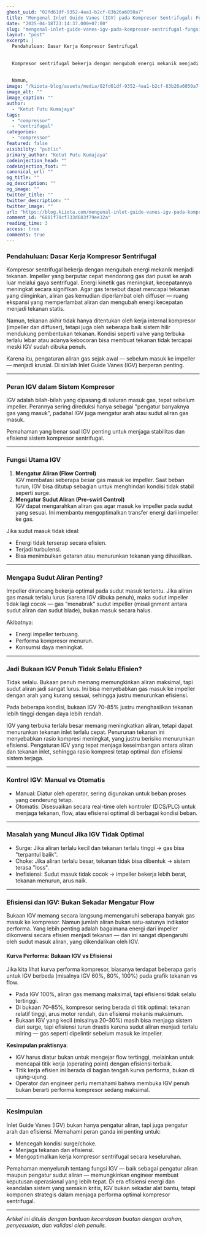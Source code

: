 ```yaml
---
ghost_uuid: "02fd61df-9352-4aa1-b2cf-83b26a6050a7"
title: "Mengenal Inlet Guide Vanes (IGV) pada Kompresor Sentrifugal: Fungsi, Cara Kerja, dan Dampaknya"
date: "2025-04-18T23:14:37.000+07:00"
slug: "mengenal-inlet-guide-vanes-igv-pada-kompresor-sentrifugal-fungsi-cara-kerja-dan-dampaknya"
layout: "post"
excerpt: |
  Pendahuluan: Dasar Kerja Kompresor Sentrifugal
  
  
  Kompresor sentrifugal bekerja dengan mengubah energi mekanik menjadi tekanan. Impeller yang berputar cepat mendorong gas dari pusat ke arah luar melalui gaya sentrifugal. Energi kinetik gas meningkat, kecepatannya meningkat secara signifikan. Agar gas tersebut dapat mencapai tekanan yang diinginkan, aliran gas kemudian diperlambat oleh diffuser — ruang ekspansi yang memperlambat aliran dan mengubah energi kecepatan menjadi tekanan statis.
  
  
  Namun,
image: "/kiiota-blog/assets/media/02fd61df-9352-4aa1-b2cf-83b26a6050a7-IGV-Valve-1643-2048x1629x35.jpg"
image_alt: ""
image_caption: ""
author:
  - "Ketut Putu Kumajaya"
tags:
  - "compressor"
  - "centrifugal"
categories:
  - "compressor"
featured: false
visibility: "public"
primary_author: "Ketut Putu Kumajaya"
codeinjection_head: ""
codeinjection_foot: ""
canonical_url: ""
og_title: ""
og_description: ""
og_image: ""
twitter_title: ""
twitter_description: ""
twitter_image: ""
url: "https://blog.kiiota.com/mengenal-inlet-guide-vanes-igv-pada-kompresor-sentrifugal-fungsi-cara-kerja-dan-dampaknya/"
comment_id: "6801f70cf733d603f79ee32a"
reading_time: 3
access: true
comments: true
---
```


<!--kg-card-begin: markdown--><h3 id="pendahuluan-dasar-kerja-kompresor-sentrifugal">Pendahuluan: Dasar Kerja Kompresor Sentrifugal</h3>
<p>Kompresor sentrifugal bekerja dengan mengubah energi mekanik menjadi tekanan. Impeller yang berputar cepat mendorong gas dari pusat ke arah luar melalui gaya sentrifugal. Energi kinetik gas meningkat, kecepatannya meningkat secara signifikan. Agar gas tersebut dapat mencapai tekanan yang diinginkan, aliran gas kemudian diperlambat oleh diffuser — ruang ekspansi yang memperlambat aliran dan mengubah energi kecepatan menjadi tekanan statis.</p>
<p>Namun, tekanan akhir tidak hanya ditentukan oleh kerja internal kompresor (impeller dan diffuser), tetapi juga oleh seberapa baik sistem hilir mendukung pembentukan tekanan. Kondisi seperti valve yang terbuka terlalu lebar atau adanya kebocoran bisa membuat tekanan tidak tercapai meski IGV sudah dibuka penuh.</p>
<p>Karena itu, pengaturan aliran gas sejak awal — sebelum masuk ke impeller — menjadi krusial. Di sinilah Inlet Guide Vanes (IGV) berperan penting.</p>
<hr>
<h3 id="peran-igv-dalam-sistem-kompresor">Peran IGV dalam Sistem Kompresor</h3>
<p>IGV adalah bilah-bilah yang dipasang di saluran masuk gas, tepat sebelum impeller. Perannya sering direduksi hanya sebagai &quot;pengatur banyaknya gas yang masuk&quot;, padahal IGV juga mengatur arah atau sudut aliran gas masuk.</p>
<p>Pemahaman yang benar soal IGV penting untuk menjaga stabilitas dan efisiensi sistem kompresor sentrifugal.</p>
<hr>
<h3 id="fungsi-utama-igv">Fungsi Utama IGV</h3>
<ol>
<li><strong>Mengatur Aliran (Flow Control)</strong><br>
IGV membatasi seberapa besar gas masuk ke impeller. Saat beban turun, IGV bisa ditutup sebagian untuk menghindari kondisi tidak stabil seperti surge.</li>
<li><strong>Mengatur Sudut Aliran (Pre-swirl Control)</strong><br>
IGV dapat mengarahkan aliran gas agar masuk ke impeller pada sudut yang sesuai. Ini membantu mengoptimalkan transfer energi dari impeller ke gas.</li>
</ol>
<p>Jika sudut masuk tidak ideal:</p>
<ul>
<li>Energi tidak terserap secara efisien.</li>
<li>Terjadi turbulensi.</li>
<li>Bisa menimbulkan getaran atau menurunkan tekanan yang dihasilkan.</li>
</ul>
<hr>
<h3 id="mengapa-sudut-aliran-penting">Mengapa Sudut Aliran Penting?</h3>
<p>Impeller dirancang bekerja optimal pada sudut masuk tertentu. Jika aliran gas masuk terlalu lurus (karena IGV dibuka penuh), maka sudut impeller tidak lagi cocok — gas “menabrak” sudut impeller (misalignment antara sudut aliran dan sudut blade), bukan masuk secara halus.</p>
<p>Akibatnya:</p>
<ul>
<li>Energi impeller terbuang.</li>
<li>Performa kompresor menurun.</li>
<li>Konsumsi daya meningkat.</li>
</ul>
<hr>
<h3 id="jadi-bukaan-igv-penuh-tidak-selalu-efisien">Jadi Bukaan IGV Penuh Tidak Selalu Efisien?</h3>
<p>Tidak selalu. Bukaan penuh memang memungkinkan aliran maksimal, tapi sudut aliran jadi sangat lurus. Ini bisa menyebabkan gas masuk ke impeller dengan arah yang kurang sesuai, sehingga justru menurunkan efisiensi.</p>
<p>Pada beberapa kondisi, bukaan IGV 70–85% justru menghasilkan tekanan lebih tinggi dengan daya lebih rendah.</p>
<p>IGV yang terbuka terlalu besar memang meningkatkan aliran, tetapi dapat menurunkan tekanan inlet terlalu cepat. Penurunan tekanan ini menyebabkan rasio kompresi meningkat, yang justru berisiko menurunkan efisiensi. Pengaturan IGV yang tepat menjaga keseimbangan antara aliran dan tekanan inlet, sehingga rasio kompresi tetap optimal dan efisiensi sistem terjaga.</p>
<hr>
<h3 id="kontrol-igv-manual-vs-otomatis">Kontrol IGV: Manual vs Otomatis</h3>
<ul>
<li>Manual: Diatur oleh operator, sering digunakan untuk beban proses yang cenderung tetap.</li>
<li>Otomatis: Disesuaikan secara real-time oleh kontroler (DCS/PLC) untuk menjaga tekanan, flow, atau efisiensi optimal di berbagai kondisi beban.</li>
</ul>
<hr>
<h3 id="masalah-yang-muncul-jika-igv-tidak-optimal">Masalah yang Muncul Jika IGV Tidak Optimal</h3>
<ul>
<li>Surge: Jika aliran terlalu kecil dan tekanan terlalu tinggi → gas bisa &quot;terpantul balik&quot;.</li>
<li>Choke: Jika aliran terlalu besar, tekanan tidak bisa dibentuk → sistem terasa &quot;loss&quot;.</li>
<li>Inefisiensi: Sudut masuk tidak cocok → impeller bekerja lebih berat, tekanan menurun, arus naik.</li>
</ul>
<hr>
<h3 id="efisiensi-dan-igv-bukan-sekadar-mengatur-flow">Efisiensi dan IGV: Bukan Sekadar Mengatur Flow</h3>
<p>Bukaan IGV memang secara langsung memengaruhi seberapa banyak gas masuk ke kompresor. Namun jumlah aliran bukan satu-satunya indikator performa. Yang lebih penting adalah bagaimana energi dari impeller dikonversi secara efisien menjadi tekanan — dan ini sangat dipengaruhi oleh sudut masuk aliran, yang dikendalikan oleh IGV.</p>
<h4 id="kurva-performa-bukaan-igv-vs-efisiensi">Kurva Performa: Bukaan IGV vs Efisiensi</h4>
<p>Jika kita lihat kurva performa kompresor, biasanya terdapat beberapa garis untuk IGV berbeda (misalnya IGV 60%, 80%, 100%) pada grafik tekanan vs flow.</p>
<ul>
<li>Pada IGV 100%, aliran gas memang maksimal, tapi efisiensi tidak selalu tertinggi.</li>
<li>Di bukaan 70–85%, kompresor sering berada di titik optimal: tekanan relatif tinggi, arus motor rendah, dan efisiensi mekanis maksimum.</li>
<li>Bukaan IGV yang kecil (misalnya 20–30%) masih bisa menjaga sistem dari surge, tapi efisiensi turun drastis karena sudut aliran menjadi terlalu miring — gas seperti dipelintir sebelum masuk ke impeller.</li>
</ul>
<p><strong>Kesimpulan praktisnya</strong>:</p>
<ul>
<li>IGV harus diatur bukan untuk mengejar flow tertinggi, melainkan untuk mencapai titik kerja (operating point) dengan efisiensi terbaik.</li>
<li>Titik kerja efisien ini berada di bagian tengah kurva performa, bukan di ujung-ujung.</li>
<li>Operator dan engineer perlu memahami bahwa membuka IGV penuh bukan berarti performa kompresor sedang maksimal.</li>
</ul>
<hr>
<h3 id="kesimpulan">Kesimpulan</h3>
<p>Inlet Guide Vanes (IGV) bukan hanya pengatur aliran, tapi juga pengatur arah dan efisiensi. Memahami peran ganda ini penting untuk:</p>
<ul>
<li>Mencegah kondisi surge/choke.</li>
<li>Menjaga tekanan dan efisiensi.</li>
<li>Mengoptimalkan kerja kompresor sentrifugal secara keseluruhan.</li>
</ul>
<p>Pemahaman menyeluruh tentang fungsi IGV — baik sebagai pengatur aliran maupun pengatur sudut aliran — memungkinkan engineer membuat keputusan operasional yang lebih tepat. Di era efisiensi energi dan keandalan sistem yang semakin kritis, IGV bukan sekadar alat bantu, tetapi komponen strategis dalam menjaga performa optimal kompresor sentrifugal.</p>
<hr>
<p><em>Artikel ini ditulis dengan bantuan kecerdasan buatan dengan arahan, penyesuaian, dan validasi oleh penulis.</em></p>
<!--kg-card-end: markdown-->